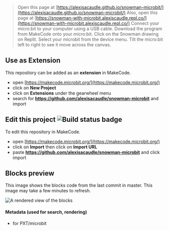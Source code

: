 
> Open this page at [https://alexisacaudle.github.io/snowman-microbit/](https://alexisacaudle.github.io/snowman-microbit/)
> Also, open this page at [https://snowman-with-microbit.alexiscaudle.repl.co/](https://snowman-with-microbit.alexiscaudle.repl.co/)
> Connect your micro:bit to your computer using a USB cable.
> Download the program from MakeCode onto your micro:bit.
> Click on the Snowman drawing on Replit. Select your microbit from the device menu.
> Tilt the micro:bit left to right to see it move across the canvas.

## Use as Extension

This repository can be added as an **extension** in MakeCode.

* open [https://makecode.microbit.org/](https://makecode.microbit.org/)
* click on **New Project**
* click on **Extensions** under the gearwheel menu
* search for **https://github.com/alexisacaudle/snowman-microbit** and import

## Edit this project ![Build status badge](https://github.com/alexisacaudle/snowman-microbit/workflows/MakeCode/badge.svg)

To edit this repository in MakeCode.

* open [https://makecode.microbit.org/](https://makecode.microbit.org/)
* click on **Import** then click on **Import URL**
* paste **https://github.com/alexisacaudle/snowman-microbit** and click import

## Blocks preview

This image shows the blocks code from the last commit in master.
This image may take a few minutes to refresh.

![A rendered view of the blocks](https://github.com/alexisacaudle/snowman-microbit/raw/master/.github/makecode/blocks.png)

#### Metadata (used for search, rendering)

* for PXT/microbit
<script src="https://makecode.com/gh-pages-embed.js"></script><script>makeCodeRender("{{ site.makecode.home_url }}", "{{ site.github.owner_name }}/{{ site.github.repository_name }}");</script>
